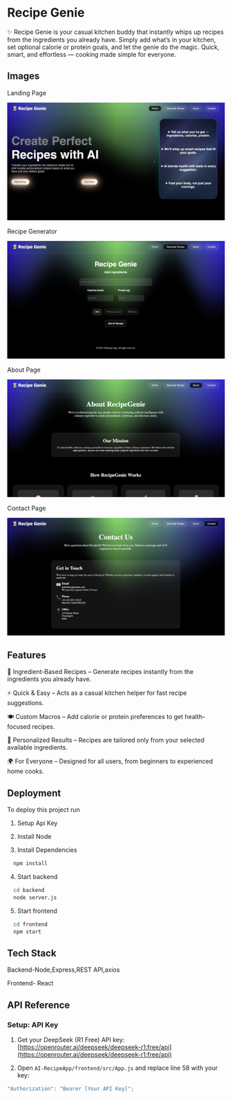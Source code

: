 
# Recipe Genie

✨ Recipe Genie is your casual kitchen buddy that instantly whips up recipes from the ingredients you already have. Simply add what’s in your kitchen, set optional calorie or protein goals, and let the genie do the magic. Quick, smart, and effortless — cooking made simple for everyone.


## Images

Landing Page

![Recipe Genie Demo](/project1.png)

Recipe Generator

![Recipe Genie Demo](/project2.png)

About Page

![Recipe Genie Demo](/project3.png)

Contact Page

![Recipe Genie Demo](/project4.png)



## Features

🧞 Ingredient-Based Recipes – Generate recipes instantly from the ingredients you already have.

⚡ Quick & Easy – Acts as a casual kitchen helper for fast recipe suggestions.

🍽 Custom Macros – Add calorie or protein preferences to get health-focused recipes.

🎯 Personalized Results – Recipes are tailored only from your selected available ingredients.

🌍 For Everyone – Designed for all users, from beginners to experienced home cooks.

## Deployment

To deploy this project run

1) Setup Api Key

2) Install Node

3) Install Dependencies

```bash
  npm install
```
4) Start backend

```bash
  cd backend
  node server.js
```
5) Start frontend

```bash
  cd frontend
  npm start
```


## Tech Stack

Backend-Node,Express,REST API,axios

Frontend- React




## API Reference

### Setup: API Key

1. Get your DeepSeek (R1 Free) API key:  
   [https://openrouter.ai/deepseek/deepseek-r1:free/api](https://openrouter.ai/deepseek/deepseek-r1:free/api)

2. Open `AI-RecipeApp/frontend/src/App.js` and replace line 58 with your key:

```javascript
"Authorization": "Bearer [Your API Key]";


